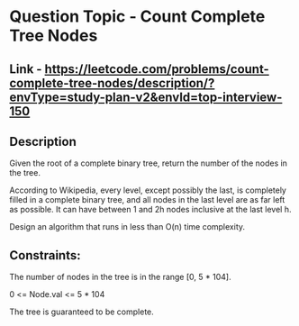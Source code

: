 # Question Topic - Count Complete Tree Nodes


## Link - https://leetcode.com/problems/count-complete-tree-nodes/description/?envType=study-plan-v2&envId=top-interview-150


## Description

Given the root of a complete binary tree, return the number of the nodes in the tree.

According to Wikipedia, every level, except possibly the last, is completely filled in a complete binary tree, and all nodes in the last level are as far left as possible. It can have between 1 and 2h nodes inclusive at the last level h.

Design an algorithm that runs in less than O(n) time complexity.

## Constraints:

The number of nodes in the tree is in the range [0, 5 * 104].

0 <= Node.val <= 5 * 104

The tree is guaranteed to be complete.

